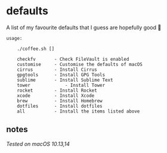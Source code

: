 # defaults
A list of my favourite defaults that I guess are hopefully good 🤞

```
usage:

	./coffee.sh []
	
	checkfv		  - Check FileVault is enabled
	customise	  - Customise the defaults of macOS
	cirrus		  - Install Cirrus
	gpgtools	  - Install GPG Tools
	sublime		  - Install Sublime Text
	tower             - Install Tower
	rocket 		  - Install Rocket
	xcode		  - Install Xcode
	brew		  - Install Homebrew
	dotfiles	  - Install dotfiles
  	all 		  - Install the items listed above
```

## notes
*Tested on macOS 10.13,14*
